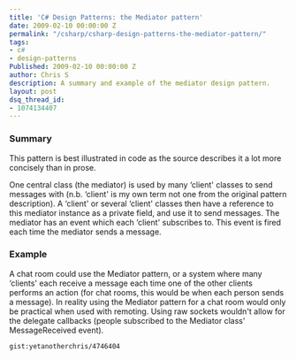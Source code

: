 ```yaml
---
title: 'C# Design Patterns: the Mediator pattern'
date: 2009-02-10 00:00:00 Z
permalink: "/csharp/csharp-design-patterns-the-mediator-pattern/"
tags:
- c#
- design-patterns
Published: 2009-02-10 00:00:00 Z
author: Chris S
description: A summary and example of the mediator design pattern.
layout: post
dsq_thread_id:
- 1074134407
---
```


### Summary

This pattern is best illustrated in code as the source describes it a lot more concisely than in prose.

<!--more-->

One central class (the mediator) is used by many &#8216;client' classes to send messages with (n.b. &#8216;client' is my own term not one from the original pattern description). A &#8216;client' or several &#8216;client' classes then have a reference to this mediator instance as a private field, and use it to send messages. The mediator has an event which each &#8216;client' subscribes to. This event is fired each time the mediator sends a message. 

### Example

A chat room could use the Mediator pattern, or a system where many &#8216;clients' each receive a message each time one of the other clients performs an action (for chat rooms, this would be when each person sends a message). In reality using the Mediator pattern for a chat room would only be practical when used with remoting. Using raw sockets wouldn't allow for the delegate callbacks (people subscribed to the Mediator class' MessageReceived event).

`gist:yetanotherchris/4746404`